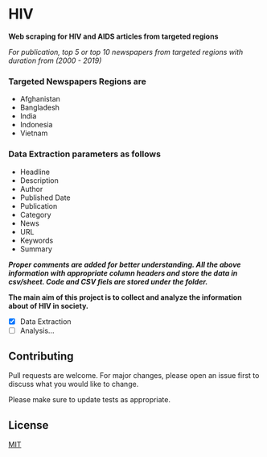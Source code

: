 # HIV

 **Web scraping for HIV and AIDS articles from targeted regions**

 *For publication, top 5 or top 10 newspapers from targeted regions with duration from (2000 - 2019)*

 ### Targeted Newspapers Regions are

- Afghanistan
- Bangladesh
- India
- Indonesia
- Vietnam

 ### Data Extraction parameters as follows
- Headline
- Description
- Author
- Published Date
- Publication
- Category
- News
- URL
- Keywords
- Summary

 ***Proper comments are added for better understanding. All the above information with appropriate column headers and store the data in csv/sheet. Code and CSV fiels are stored under the folder.***
 
**The main aim of this project is to collect and analyze the information about of HIV in society.**

 - [x] Data Extraction
 - [ ] Analysis...

## Contributing
Pull requests are welcome. For major changes, please open an issue first to discuss what you would like to change.

Please make sure to update tests as appropriate.

## License
[MIT](https://choosealicense.com/licenses/mit/)
